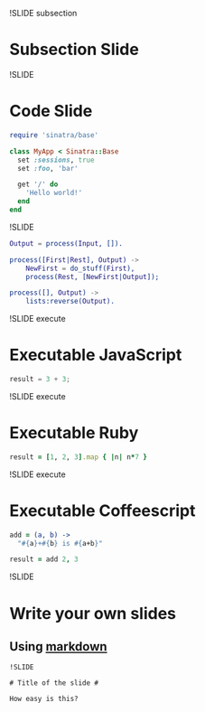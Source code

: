 !SLIDE subsection

# Subsection Slide #

!SLIDE

# Code Slide #

```ruby
require 'sinatra/base'

class MyApp < Sinatra::Base
  set :sessions, true
  set :foo, 'bar'

  get '/' do
    'Hello world!'
  end
end	
```

!SLIDE

```erlang
Output = process(Input, []).

process([First|Rest], Output) ->
    NewFirst = do_stuff(First),
    process(Rest, [NewFirst|Output]);

process([], Output) ->
    lists:reverse(Output).
```

!SLIDE execute

# Executable JavaScript #

```javascript
result = 3 + 3;
```

!SLIDE execute

# Executable Ruby #

```ruby
result = [1, 2, 3].map { |n| n*7 }
```

!SLIDE execute
# Executable Coffeescript #

```coffeescript
add = (a, b) ->
  "#{a}+#{b} is #{a+b}"

result = add 2, 3
```

!SLIDE

# Write your own slides #

## Using [markdown](http://daringfireball.net/projects/markdown/)

    !SLIDE
    
    # Title of the slide #
    
    How easy is this?
